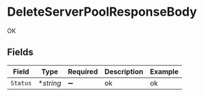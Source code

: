# DeleteServerPoolResponseBody

OK


## Fields

| Field              | Type               | Required           | Description        | Example            |
| ------------------ | ------------------ | ------------------ | ------------------ | ------------------ |
| `Status`           | **string*          | :heavy_minus_sign: | ok                 | ok                 |